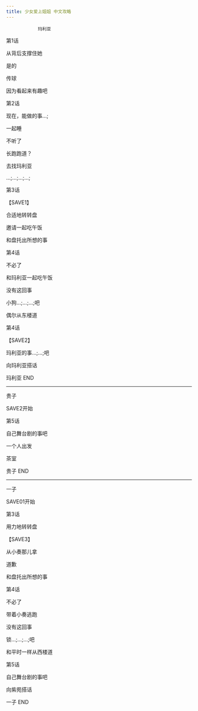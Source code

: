 ```yaml
---
title: 少女爱上姐姐 中文攻略
---
```


                玛利亚



第1话

从背后支撑住她

是的

传球

因为看起来有趣吧

第2话

现在，能做的事…;

一起睡

不听了

长跑跑道？

去找玛利亚

…;…;…;…;

第3话

【SAVE1】

合适地转转盘

邀请一起吃午饭

和盘托出所想的事

第4话

不必了

和玛利亚一起吃午饭

没有这回事

小狗…;…;…;吧

偶尔从东楼道

第4话

【SAVE2】

玛利亚的事…;…;吧

向玛利亚搭话



玛利亚 END

--------------------------------------------------------------------------------



贵子



SAVE2开始



第5话

自己舞台剧的事吧

一个人出发

茶室



贵子 END

--------------------------------------------------------------------------------



一子



SAVE01开始



第3话

用力地转转盘

【SAVE3】

从小奏那儿拿

道歉

和盘托出所想的事

第4话

不必了

带着小奏逃跑

没有这回事

锁…;…;…;吧

和平时一样从西楼道

第5话

自己舞台剧的事吧

向紫苑搭话



一子 END




              
